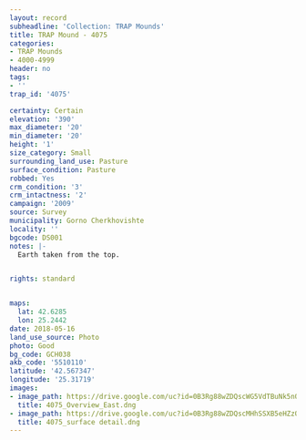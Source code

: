 ```yaml
---
layout: record
subheadline: 'Collection: TRAP Mounds'
title: TRAP Mound - 4075
categories:
- TRAP Mounds
- 4000-4999
header: no
tags:
- ''
trap_id: '4075'

certainty: Certain
elevation: '390'
max_diameter: '20'
min_diameter: '20'
height: '1'
size_category: Small
surrounding_land_use: Pasture
surface_condition: Pasture
robbed: Yes
crm_condition: '3'
crm_intactness: '2'
campaign: '2009'
source: Survey
municipality: Gorno Cherkhovishte
locality: ''
bgcode: DS001
notes: |-
  Earth taken from the top.


rights: standard


maps:
  lat: 42.6285
  lon: 25.2442
date: 2018-05-16
land_use_source: Photo
photo: Good
bg_code: GCH038
akb_code: '5510110'
latitude: '42.567347'
longitude: '25.31719'
images:
- image_path: https://drive.google.com/uc?id=0B3Rg88wZDQscWG5VdTBuNk5nOWc
  title: 4075_Overview_East.dng
- image_path: https://drive.google.com/uc?id=0B3Rg88wZDQscMHhSSXB5eHZzQW8
  title: 4075_surface detail.dng
---
```

